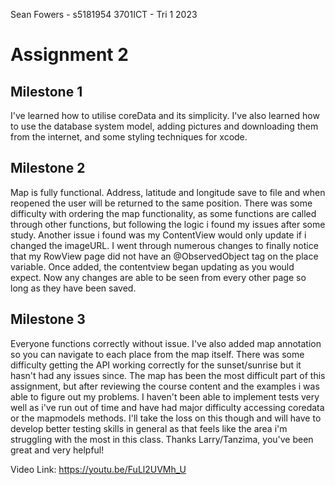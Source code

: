 Sean Fowers - s5181954
3701ICT - Tri 1 2023

#  Assignment 2
## Milestone 1
I've learned how to utilise coreData and its simplicity. I've also learned how to use the database system model, adding pictures and downloading them from the internet, and some styling techniques for xcode.

## Milestone 2
Map is fully functional. Address, latitude and longitude save to file and when reopened the user will be returned to the same position. There was some difficulty with ordering the map functionality, as some functions are called through other functions, but following the logic i found my issues after some study.
Another issue i found was my ContentView would only update if i changed the imageURL. I went through numerous changes to finally notice that my RowView page did not have an @ObservedObject tag on the place variable. Once added, the contentview began updating as you would expect. Now any changes are able to be seen from every other page so long as they have been saved.

## Milestone 3
Everyone functions correctly without issue. I've also added map annotation so you can navigate to each place from the map itself. There was some difficulty getting the API working correctly for the sunset/sunrise but it hasn't had any issues since. The map has been the most difficult part of this assignment, but after reviewing the course content and the examples i was able to figure out my problems.
I haven't been able to implement tests very well as i've run out of time and have had major difficulty accessing coredata or the mapmodels methods. I'll take the loss on this though and will have to develop better testing skills in general as that feels like the area i'm struggling with the most in this class.
Thanks Larry/Tanzima, you've been great and very helpful!

Video Link:
https://youtu.be/FuLl2UVMh_U
